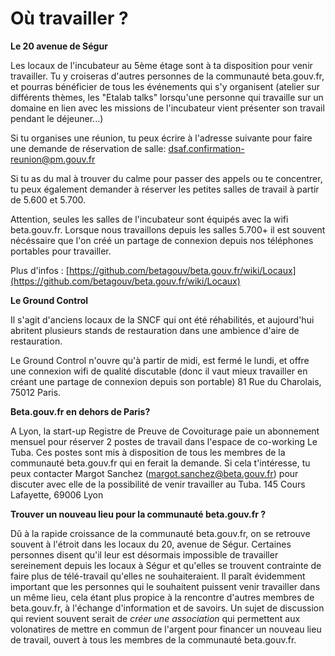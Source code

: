 # Où travailler ?

**Le 20 avenue de Ségur**

Les locaux de l'incubateur au 5ème étage sont à ta disposition pour venir travailler. Tu y croiseras d'autres personnes de la communauté beta.gouv.fr, et pourras bénéficier de tous les événements qui s'y organisent \(atelier sur différents thèmes, les "Etalab talks" lorsqu'une personne qui travaille sur un domaine en lien avec les missions de l'incubateur vient présenter son travail pendant le déjeuner...\)

Si tu organises une réunion, tu peux écrire à l'adresse suivante pour faire une demande de réservation de salle: dsaf.confirmation-reunion@pm.gouv.fr

Si tu as du mal à trouver du calme pour passer des appels ou te concentrer, tu peux également demander à réserver les petites salles de travail à partir de 5.600 et 5.700.

Attention, seules les salles de l'incubateur sont équipés avec la wifi beta.gouv.fr. Lorsque nous travaillons depuis les salles 5.700+ il est souvent nécéssaire que l'on créé un partage de connexion depuis nos téléphones portables pour travailler.

Plus d'infos : [https://github.com/betagouv/beta.gouv.fr/wiki/Locaux](https://github.com/betagouv/beta.gouv.fr/wiki/Locaux)

**Le Ground Control**

Il s'agit d'anciens locaux de la SNCF qui ont été réhabilités, et aujourd'hui abritent plusieurs stands de restauration dans une ambience d'aire de restauration.

Le Ground Control n'ouvre qu'à partir de midi, est fermé le lundi, et offre une connexion wifi de qualité discutable \(donc il vaut mieux travailler en créant une partage de connexion depuis son portable\) 81 Rue du Charolais, 75012 Paris.

**Beta.gouv.fr en dehors de Paris?**

A Lyon, la start-up Registre de Preuve de Covoiturage paie un abonnement mensuel pour réserver 2 postes de travail dans l'espace de co-working Le Tuba. Ces postes sont mis à disposition de tous les membres de la communauté beta.gouv.fr qui en ferait la demande. Si cela t'intéresse, tu peux contacter Margot Sanchez \(margot.sanchez@beta.gouv.fr\) pour discuter avec elle de la possibilité de venir travailler au Tuba. 145 Cours Lafayette, 69006 Lyon

**Trouver un nouveau lieu pour la communauté beta.gouv.fr ?**

Dû à la rapide croissance de la communauté beta.gouv.fr, on se retrouve souvent à l'étroit dans les locaux du 20, avenue de Ségur. Certaines personnes disent qu'il leur est désormais impossible de travailler sereinement depuis les locaux à Ségur et qu'elles se trouvent contrainte de faire plus de télé-travail qu'elles ne souhaiteraient. Il paraît évidemment important que les personnes qui le souhaitent puissent venir travailler dans un même lieu, cela étant plus propice à la rencontre d'autres membres de beta.gouv.fr, à l'échange d'information et de savoirs. Un sujet de discussion qui revient souvent serait de _créer une association_ qui permettent aux volonatires de mettre en commun de l'argent pour financer un nouveau lieu de travail, ouvert à tous les membres de la communauté beta.gouv.fr.

